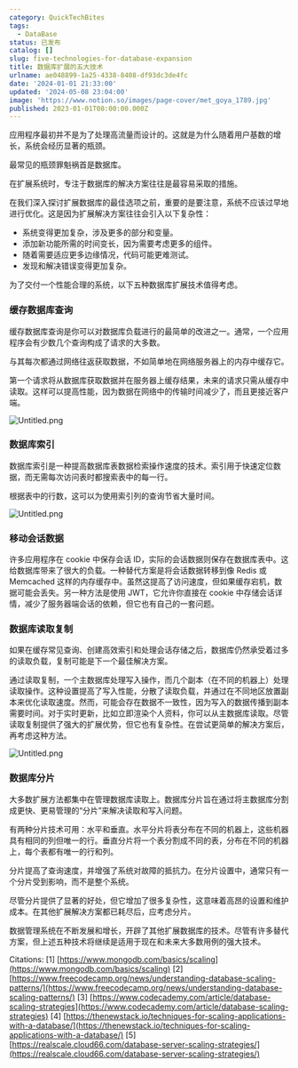 ```yaml
---
category: QuickTechBites
tags:
  - DataBase
status: 已发布
catalog: []
slug: five-technologies-for-database-expansion
title: 数据库扩展的五大技术
urlname: ae048899-1a25-4338-8408-df93dc3de4fc
date: '2024-01-01 21:33:00'
updated: '2024-05-08 23:04:00'
image: 'https://www.notion.so/images/page-cover/met_goya_1789.jpg'
published: 2023-01-01T08:00:00.000Z
---
```


应用程序最初并不是为了处理高流量而设计的。这就是为什么随着用户基数的增长，系统会经历显著的瓶颈。


最常见的瓶颈罪魁祸首是数据库。


在扩展系统时，专注于数据库的解决方案往往是最容易采取的措施。


在我们深入探讨扩展数据库的最佳选项之前，重要的是要注意，系统不应该过早地进行优化。这是因为扩展解决方案往往会引入以下复杂性：

- 系统变得更加复杂，涉及更多的部分和变量。
- 添加新功能所需的时间变长，因为需要考虑更多的组件。
- 随着需要适应更多边缘情况，代码可能更难测试。
- 发现和解决错误变得更加复杂。

为了交付一个性能合理的系统，以下五种数据库扩展技术值得考虑。


### **缓存数据库查询**


缓存数据库查询是你可以对数据库负载进行的最简单的改进之一。通常，一个应用程序会有少数几个查询构成了请求的大多数。


与其每次都通过网络往返获取数据，不如简单地在网络服务器上的内存中缓存它。


第一个请求将从数据库获取数据并在服务器上缓存结果，未来的请求只需从缓存中读取。这样可以提高性能，因为数据在网络中的传输时间减少了，而且更接近客户端。


![Untitled.png](https://prod-files-secure.s3.us-west-2.amazonaws.com/5d24fe63-e567-4804-86f9-9fdc62e13082/90ccd300-8cb4-4392-a93f-76f7d0b7f352/Untitled.png?X-Amz-Algorithm=AWS4-HMAC-SHA256&X-Amz-Content-Sha256=UNSIGNED-PAYLOAD&X-Amz-Credential=ASIAZI2LB4663TZNWW6U%2F20250212%2Fus-west-2%2Fs3%2Faws4_request&X-Amz-Date=20250212T213315Z&X-Amz-Expires=3600&X-Amz-Security-Token=IQoJb3JpZ2luX2VjEN3%2F%2F%2F%2F%2F%2F%2F%2F%2F%2FwEaCXVzLXdlc3QtMiJIMEYCIQC1CwEh8MzeOzl61KECz0JLxKrwmyRsPK4yKRGX9emoCQIhAITWYMhcP9Zm3KgdjdQg%2FEwcrKu9iM7h4zICUGioQtuWKogECPb%2F%2F%2F%2F%2F%2F%2F%2F%2F%2FwEQABoMNjM3NDIzMTgzODA1Igx8da84X84SC6tWwosq3ANG1Y%2BlUh4KX%2FuJ%2FjptrqBtoRsuaY8yulWxweh95KmWcsTL%2Fu74HNdzWKr5hYAzhFbbwBhhRBBOItkL7NtE1B7utLnxcRVmVslHFjHVZflSLHS8aQwnMdiTCsHeEq8A8ldBrv%2BSFVX1RJsPnEoxf%2Bv8acrvF8axan7v1pbx8%2F4sH%2BTLqQI0f9693fwMgvh7hgOVcW1yfx%2BMHlAqIPoBtgFIgB1Z0UR39GFl4RcAlIpv3aOjPwuQoNL1Bym97M9g%2FGVrcm9u5bWDSqCRtrs8K4A3TNo%2BapJSPMGG3%2F9DVDlO78UPbPdUgmW8cA7HWoLrrbR2CgmYPNyop5Q1zQPZfWOadgtHPUtNNNoN5URBVAQozaWQ4dRo5to1I7lptA%2BxDqNI7ME7SJcz2DUlPVN09o%2F4vfX7LJIz77%2B3oA0fk%2B6EHRJZswBNCGCnWsT%2Bpz6Io4CE5GPvc%2BHWcqoprTpniufFumPK1ZXzs1HWuChR59y6ICCdRIoId2spCJVPA%2B6oIARh7HyEnok8E%2FHwB145Q7PToVDSXuum2%2BtJ%2FJamSdsnPE3dqksUvdUoASTNb5x0GyL9%2FYPP5AdN5xZClX6C5fsXPZnOKZfeNOkHIKd1CZmrmK9g0DLRFRdGMl6KkjD6i7S9BjqkAUglqapzdSut25ETN6fVaZZsYwlyhTnfxiJ%2BFbnLF7d4FWSUZHQNww1U5e0y%2Bqxz4fG2MEwYjGONCn%2BqrZq0R0Rigz7X7kfRl6Lj2uQZS4aXLtpIYsfVXhcBwb3BM8oACSbG5wke88YGgAllSG5jeW9aA6CbJY7jtDPn22sypx4TLIMQ8%2Bv%2FLUwIl6CVzQ%2BLJs0l%2BEuOKnf2mI1qR1Q324%2BL0vW9&X-Amz-Signature=50775e0652469608d3beb426d6464ed20b1da09764b61a43d37266e4df9bf2e8&X-Amz-SignedHeaders=host&x-id=GetObject)


### **数据库索引**


数据库索引是一种提高数据库表数据检索操作速度的技术。索引用于快速定位数据，而无需每次访问表时都搜索表中的每一行。


根据表中的行数，这可以为使用索引列的查询节省大量时间。


![Untitled.png](https://prod-files-secure.s3.us-west-2.amazonaws.com/5d24fe63-e567-4804-86f9-9fdc62e13082/d4109739-24f9-4adf-abd6-8eec0d12f3c8/Untitled.png?X-Amz-Algorithm=AWS4-HMAC-SHA256&X-Amz-Content-Sha256=UNSIGNED-PAYLOAD&X-Amz-Credential=ASIAZI2LB4663TZNWW6U%2F20250212%2Fus-west-2%2Fs3%2Faws4_request&X-Amz-Date=20250212T213315Z&X-Amz-Expires=3600&X-Amz-Security-Token=IQoJb3JpZ2luX2VjEN3%2F%2F%2F%2F%2F%2F%2F%2F%2F%2FwEaCXVzLXdlc3QtMiJIMEYCIQC1CwEh8MzeOzl61KECz0JLxKrwmyRsPK4yKRGX9emoCQIhAITWYMhcP9Zm3KgdjdQg%2FEwcrKu9iM7h4zICUGioQtuWKogECPb%2F%2F%2F%2F%2F%2F%2F%2F%2F%2FwEQABoMNjM3NDIzMTgzODA1Igx8da84X84SC6tWwosq3ANG1Y%2BlUh4KX%2FuJ%2FjptrqBtoRsuaY8yulWxweh95KmWcsTL%2Fu74HNdzWKr5hYAzhFbbwBhhRBBOItkL7NtE1B7utLnxcRVmVslHFjHVZflSLHS8aQwnMdiTCsHeEq8A8ldBrv%2BSFVX1RJsPnEoxf%2Bv8acrvF8axan7v1pbx8%2F4sH%2BTLqQI0f9693fwMgvh7hgOVcW1yfx%2BMHlAqIPoBtgFIgB1Z0UR39GFl4RcAlIpv3aOjPwuQoNL1Bym97M9g%2FGVrcm9u5bWDSqCRtrs8K4A3TNo%2BapJSPMGG3%2F9DVDlO78UPbPdUgmW8cA7HWoLrrbR2CgmYPNyop5Q1zQPZfWOadgtHPUtNNNoN5URBVAQozaWQ4dRo5to1I7lptA%2BxDqNI7ME7SJcz2DUlPVN09o%2F4vfX7LJIz77%2B3oA0fk%2B6EHRJZswBNCGCnWsT%2Bpz6Io4CE5GPvc%2BHWcqoprTpniufFumPK1ZXzs1HWuChR59y6ICCdRIoId2spCJVPA%2B6oIARh7HyEnok8E%2FHwB145Q7PToVDSXuum2%2BtJ%2FJamSdsnPE3dqksUvdUoASTNb5x0GyL9%2FYPP5AdN5xZClX6C5fsXPZnOKZfeNOkHIKd1CZmrmK9g0DLRFRdGMl6KkjD6i7S9BjqkAUglqapzdSut25ETN6fVaZZsYwlyhTnfxiJ%2BFbnLF7d4FWSUZHQNww1U5e0y%2Bqxz4fG2MEwYjGONCn%2BqrZq0R0Rigz7X7kfRl6Lj2uQZS4aXLtpIYsfVXhcBwb3BM8oACSbG5wke88YGgAllSG5jeW9aA6CbJY7jtDPn22sypx4TLIMQ8%2Bv%2FLUwIl6CVzQ%2BLJs0l%2BEuOKnf2mI1qR1Q324%2BL0vW9&X-Amz-Signature=d940b1828a41eb9982726382c09f2c4c1f96acae7351b21fd932447ffe21d0c4&X-Amz-SignedHeaders=host&x-id=GetObject)


### **移动会话数据**


许多应用程序在 cookie 中保存会话 ID，实际的会话数据则保存在数据库表中。这给数据库带来了很大的负载。一种替代方案是将会话数据转移到像 Redis 或 Memcached 这样的内存缓存中。虽然这提高了访问速度，但如果缓存宕机，数据可能会丢失。另一种方法是使用 JWT，它允许你直接在 cookie 中存储会话详情，减少了服务器端会话的依赖，但它也有自己的一套问题。


### **数据库读取复制**


如果在缓存常见查询、创建高效索引和处理会话存储之后，数据库仍然承受着过多的读取负载，复制可能是下一个最佳解决方案。


通过读取复制，一个主数据库处理写入操作，而几个副本（在不同的机器上）处理读取操作。这种设置提高了写入性能，分散了读取负载，并通过在不同地区放置副本来优化读取速度。然而，可能会存在数据不一致性，因为写入的数据传播到副本需要时间。对于实时更新，比如立即渲染个人资料，你可以从主数据库读取。尽管读取复制提供了强大的扩展优势，但它也有复杂性。在尝试更简单的解决方案后，再考虑这种方法。


![Untitled.png](https://prod-files-secure.s3.us-west-2.amazonaws.com/5d24fe63-e567-4804-86f9-9fdc62e13082/24928cbe-8502-42c3-8c51-57b72171cc67/Untitled.png?X-Amz-Algorithm=AWS4-HMAC-SHA256&X-Amz-Content-Sha256=UNSIGNED-PAYLOAD&X-Amz-Credential=ASIAZI2LB4663TZNWW6U%2F20250212%2Fus-west-2%2Fs3%2Faws4_request&X-Amz-Date=20250212T213315Z&X-Amz-Expires=3600&X-Amz-Security-Token=IQoJb3JpZ2luX2VjEN3%2F%2F%2F%2F%2F%2F%2F%2F%2F%2FwEaCXVzLXdlc3QtMiJIMEYCIQC1CwEh8MzeOzl61KECz0JLxKrwmyRsPK4yKRGX9emoCQIhAITWYMhcP9Zm3KgdjdQg%2FEwcrKu9iM7h4zICUGioQtuWKogECPb%2F%2F%2F%2F%2F%2F%2F%2F%2F%2FwEQABoMNjM3NDIzMTgzODA1Igx8da84X84SC6tWwosq3ANG1Y%2BlUh4KX%2FuJ%2FjptrqBtoRsuaY8yulWxweh95KmWcsTL%2Fu74HNdzWKr5hYAzhFbbwBhhRBBOItkL7NtE1B7utLnxcRVmVslHFjHVZflSLHS8aQwnMdiTCsHeEq8A8ldBrv%2BSFVX1RJsPnEoxf%2Bv8acrvF8axan7v1pbx8%2F4sH%2BTLqQI0f9693fwMgvh7hgOVcW1yfx%2BMHlAqIPoBtgFIgB1Z0UR39GFl4RcAlIpv3aOjPwuQoNL1Bym97M9g%2FGVrcm9u5bWDSqCRtrs8K4A3TNo%2BapJSPMGG3%2F9DVDlO78UPbPdUgmW8cA7HWoLrrbR2CgmYPNyop5Q1zQPZfWOadgtHPUtNNNoN5URBVAQozaWQ4dRo5to1I7lptA%2BxDqNI7ME7SJcz2DUlPVN09o%2F4vfX7LJIz77%2B3oA0fk%2B6EHRJZswBNCGCnWsT%2Bpz6Io4CE5GPvc%2BHWcqoprTpniufFumPK1ZXzs1HWuChR59y6ICCdRIoId2spCJVPA%2B6oIARh7HyEnok8E%2FHwB145Q7PToVDSXuum2%2BtJ%2FJamSdsnPE3dqksUvdUoASTNb5x0GyL9%2FYPP5AdN5xZClX6C5fsXPZnOKZfeNOkHIKd1CZmrmK9g0DLRFRdGMl6KkjD6i7S9BjqkAUglqapzdSut25ETN6fVaZZsYwlyhTnfxiJ%2BFbnLF7d4FWSUZHQNww1U5e0y%2Bqxz4fG2MEwYjGONCn%2BqrZq0R0Rigz7X7kfRl6Lj2uQZS4aXLtpIYsfVXhcBwb3BM8oACSbG5wke88YGgAllSG5jeW9aA6CbJY7jtDPn22sypx4TLIMQ8%2Bv%2FLUwIl6CVzQ%2BLJs0l%2BEuOKnf2mI1qR1Q324%2BL0vW9&X-Amz-Signature=08548641cd5876c92dcaec9c0acccf494682741ddf4792edf857cc146ec02e4f&X-Amz-SignedHeaders=host&x-id=GetObject)


### **数据库分片**


大多数扩展方法都集中在管理数据库读取上。数据库分片旨在通过将主数据库分割成更快、更易管理的“分片”来解决读取和写入问题。


有两种分片技术可用：水平和垂直。水平分片将表分布在不同的机器上，这些机器具有相同的列但唯一的行。垂直分片将一个表分割成不同的表，分布在不同的机器上，每个表都有唯一的行和列。


分片提高了查询速度，并增强了系统对故障的抵抗力。在分片设置中，通常只有一个分片受到影响，而不是整个系统。


尽管分片提供了显著的好处，但它增加了很多复杂性，这意味着高昂的设置和维护成本。在其他扩展解决方案都已耗尽后，应考虑分片。


数据管理系统在不断发展和增长，开辟了其他扩展数据库的技术。尽管有许多替代方案，但上述五种技术将继续是适用于现在和未来大多数用例的强大技术。


Citations:
[1] [https://www.mongodb.com/basics/scaling](https://www.mongodb.com/basics/scaling)
[2] [https://www.freecodecamp.org/news/understanding-database-scaling-patterns/](https://www.freecodecamp.org/news/understanding-database-scaling-patterns/)
[3] [https://www.codecademy.com/article/database-scaling-strategies](https://www.codecademy.com/article/database-scaling-strategies)
[4] [https://thenewstack.io/techniques-for-scaling-applications-with-a-database/](https://thenewstack.io/techniques-for-scaling-applications-with-a-database/)
[5] [https://realscale.cloud66.com/database-server-scaling-strategies/](https://realscale.cloud66.com/database-server-scaling-strategies/)

